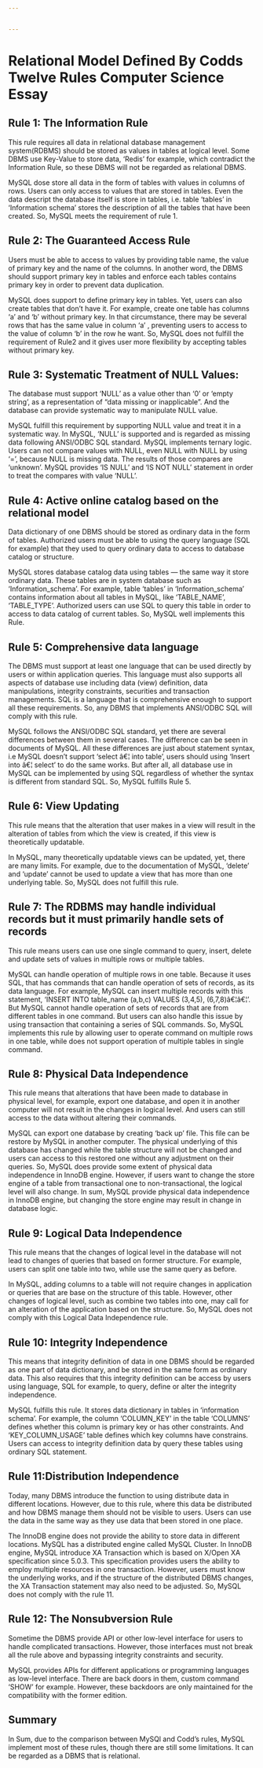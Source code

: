 ```yaml
---


---
```


<h1 id="relational-model-defined-by-codds-twelve-rules-computer-science-essay">Relational Model Defined By Codds Twelve Rules Computer Science Essay</h1>
<h2 id="rule-1-the-information-rule">Rule 1: The Information Rule</h2>
<p>This rule requires all data in relational database management system(RDBMS) should be stored as values in tables at logical level. Some DBMS use Key-Value to store data, ‘Redis’ for example, which contradict the Information Rule, so these DBMS will not be regarded as relational DBMS.</p>
<p>MySQL dose store all data in the form of tables with values in columns of rows. Users can only access to values that are stored in tables. Even the data descript the database itself is store in tables, i.e. table ‘tables’ in ‘Information schema’ stores the description of all the tables that have been created. So, MySQL meets the requirement of rule 1.</p>
<h2 id="rule-2-the-guaranteed-access-rule">Rule 2: The Guaranteed Access Rule</h2>
<p>Users must be able to access to values by providing table name, the value of primary key and the name of the columns. In another word, the DBMS should support primary key in tables and enforce each tables contains primary key in order to prevent data duplication.</p>
<p>MySQL does support to define primary key in tables. Yet, users can also create tables that don’t have it. For example, create one table has columns ‘a’ and ‘b’ without primary key. In that circumstance, there may be several rows that has the same value in column ‘a’ , preventing users to access to the value of column ‘b’ in the row he want. So, MySQL does not fulfill the requirement of Rule2 and it gives user more flexibility by accepting tables without primary key.</p>
<h2 id="rule-3-systematic-treatment-of-null-values">Rule 3: Systematic Treatment of NULL Values:</h2>
<p>The database must support ‘NULL’ as a value other than ‘0’ or ‘empty string’, as a representation of “data missing or inapplicable”. And the database can provide systematic way to manipulate NULL value.</p>
<p>MySQL fulfill this requirement by supporting NULL value and treat it in a systematic way. In MySQL, ‘NULL’ is supported and is regarded as missing data following ANSI/ODBC SQL standard. MySQL implements ternary logic. Users can not compare values with NULL, even NULL with NULL by using ‘=’, because NULL is missing data. The results of those compares are ‘unknown’. MySQL provides ‘IS NULL’ and ‘IS NOT NULL’ statement in order to treat the compares with value ‘NULL’.</p>
<h2 id="rule-4-active-online-catalog-based-on-the-relational-model">Rule 4: Active online catalog based on the relational model</h2>
<p>Data dictionary of one DBMS should be stored as ordinary data in the form of tables. Authorized users must be able to using the query language (SQL for example) that they used to query ordinary data to access to database catalog or structure.</p>
<p>MySQL stores database catalog data using tables — the same way it store ordinary data. These tables are in system database such as ‘Information_schema’. For example, table ‘tables’ in ‘Information_schema’ contains information about all tables in MySQL, like ‘TABLE_NAME’, ‘TABLE_TYPE’. Authorized users can use SQL to query this table in order to access to data catalog of current tables. So, MySQL well implements this Rule.</p>
<h2 id="rule-5-comprehensive-data-language">Rule 5: Comprehensive data language</h2>
<p>The DBMS must support at least one language that can be used directly by users or within application queries. This language must also supports all aspects of database use including data (view) definition, data manipulations, integrity constraints, securities and transaction managements. SQL is a language that is comprehensive enough to support all these requirements. So, any DBMS that implements ANSI/ODBC SQL will comply with this rule.</p>
<p>MySQL follows the ANSI/ODBC SQL standard, yet there are several differences between them in several cases. The difference can be seen in documents of MySQL. All these differences are just about statement syntax, i.e MySQL doesn’t support ‘select â€¦ into table’, users should using ‘Insert into â€¦ select’ to do the same works. But after all, all database use in MySQL can be implemented by using SQL regardless of whether the syntax is different from standard SQL. So, MySQL fulfills Rule 5.</p>
<h2 id="rule-6-view-updating">Rule 6: View Updating</h2>
<p>This rule means that the alteration that user makes in a view will result in the alteration of tables from which the view is created, if this view is theoretically updatable.</p>
<p>In MySQL, many theoretically updatable views can be updated, yet, there are many limits. For example, due to the documentation of MySQL, ‘delete’ and ‘update’ cannot be used to update a view that has more than one underlying table. So, MySQL does not fulfill this rule.</p>
<h2 id="rule-7-the-rdbms-may-handle-individual-records-but-it-must-primarily-handle-sets-of-records">Rule 7: The RDBMS may handle individual records but it must primarily handle sets of records</h2>
<p>This rule means users can use one single command to query, insert, delete and update sets of values in multiple rows or multiple tables.</p>
<p>MySQL can handle operation of multiple rows in one table. Because it uses SQL, that has commands that can handle operation of sets of records, as its data language. For example, MySQL can insert multiple records with this statement, ‘INSERT INTO table_name (a,b,c) VALUES (3,4,5), (6,7,8)â€¦â€¦’. But MySQL cannot handle operation of sets of records that are from different tables in one command. But users can also handle this issue by using transaction that containing a series of SQL commands. So, MySQL implements this rule by allowing user to operate command on multiple rows in one table, while does not support operation of multiple tables in single command.</p>
<h2 id="rule-8-physical-data-independence">Rule 8: Physical Data Independence</h2>
<p>This rule means that alterations that have been made to database in physical level, for example, export one database, and open it in another computer will not result in the changes in logical level. And users can still access to the data without altering their commands.</p>
<p>MySQL can export one database by creating ‘back up’ file. This file can be restore by MySQL in another computer. The physical underlying of this database has changed while the table structure will not be changed and users can access to this restored one without any adjustment on their queries. So, MySQL does provide some extent of physical data independence in InnoDB engine. However, if users want to change the store engine of a table from transactional one to non-transactional, the logical level will also change. In sum, MySQL provide physical data independence in InnoDB engine, but changing the store engine may result in change in database logic.</p>
<h2 id="rule-9-logical-data-independence">Rule 9: Logical Data Independence</h2>
<p>This rule means that the changes of logical level in the database will not lead to changes of queries that based on former structure. For example, users can split one table into two, while use the same query as before.</p>
<p>In MySQL, adding columns to a table will not require changes in application or queries that are base on the structure of this table. However, other changes of logical level, such as combine two tables into one, may call for an alteration of the application based on the structure. So, MySQL does not comply with this Logical Data Independence rule.</p>
<h2 id="rule-10-integrity-independence">Rule 10: Integrity Independence</h2>
<p>This means that integrity definition of data in one DBMS should be regarded as one part of data dictionary, and be stored in the same form as ordinary data. This also requires that this integrity definition can be access by users using language, SQL for example, to query, define or alter the integrity independence.</p>
<p>MySQL fulfills this rule. It stores data dictionary in tables in ‘information schema’. For example, the column ‘COLUMN_KEY’ in the table ‘COLUMNS’ defines whether this column is primary key or has other constraints. And ‘KEY_COLUMN_USAGE’ table defines which key columns have constrains. Users can access to integrity definition data by query these tables using ordinary SQL statement.</p>
<h2 id="rule-11distribution-independence">Rule 11:Distribution Independence</h2>
<p>Today, many DBMS introduce the function to using distribute data in different locations. However, due to this rule, where this data be distributed and how DBMS manage them should not be visible to users. Users can use the data in the same way as they use data that been stored in one place.</p>
<p>The InnoDB engine does not provide the ability to store data in different locations. MySQL has a distributed engine called MySQL Cluster. In InnoDB engine, MySQL introduce XA Transaction which is based on X/Open XA specification since 5.0.3. This specification provides users the ability to employ multiple resources in one transaction. However, users must know the underlying works, and if the structure of the distributed DBMS changes, the XA Transaction statement may also need to be adjusted. So, MySQL does not comply with the rule 11.</p>
<h2 id="rule-12-the-nonsubversion-rule">Rule 12: The Nonsubversion Rule</h2>
<p>Sometime the DBMS provide API or other low-level interface for users to handle complicated transactions. However, those interfaces must not break all the rule above and bypassing integrity constraints and security.</p>
<p>MySQL provides APIs for different applications or programming languages as low-level interface. There are back doors in them, custom command ‘SHOW’ for example. However, these backdoors are only maintained for the compatibility with the former edition.</p>
<h2 id="summary">Summary</h2>
<p>In Sum, due to the comparison between MySQl and Codd’s rules, MySQL implement most of these rules, though there are still some limitations. It can be regarded as a DBMS that is relational.</p>

